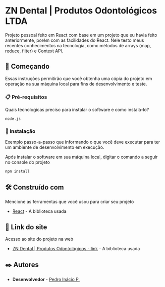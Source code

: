 #   ZN Dental | Produtos Odontológicos LTDA

Projeto pessoal feito em React com base em um projeto que eu havia feito anteriormente, porém com as facilidades do React. Nele testo meus recentes conhecimentos na tecnologia, como métodos de arrays (map, reduce, filter) e Context API.

## 🚀 Começando

Essas instruções permitirão que você obtenha uma cópia do projeto em operação na sua máquina local para fins de desenvolvimento e teste.

### 📋 Pré-requisitos

Quais tecnologicas preciso para instalar o software e como instalá-lo?

```
node.js
```

### 🔧 Instalação

Exemplo passo-a-passo que informando o que você deve executar para ter um ambiente de desenvolvimento em execução.

Após instalar o software em sua máquina local, digitar o comando a seguir no console do projeto

```
npm install
```

## 🛠️ Construído com

Mencione as ferramentas que você usou para criar seu projeto

* [React](https://react.dev/) - A biblioteca usada

## 🔗 Link do site

Acesso ao site do projeto na web

* [ZN Dental | Produtos Odontológicos - link](https://zn-dental-react.vercel.app/) - A biblioteca usada

## ✒️ Autores

* **Desenvolvedor** - [Pedro Inácio P.](https://github.com/pedroinaciop)
